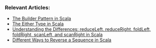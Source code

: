 ### Relevant Articles:

- [The Builder Pattern in Scala](https://www.baeldung.com/scala/builder-pattern)
- [The Either Type in Scala](https://www.baeldung.com/scala/either-type)
- [Understanding the Differences: reduceLeft, reduceRight, foldLeft, foldRight, scanLeft, and scanRight in Scala](https://www.baeldung.com/scala/reduce-fold-scan-left-right)
- [Different Ways to Reverse a Sequence in Scala](https://www.baeldung.com/scala/reverse-sequence)

